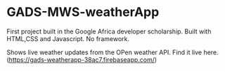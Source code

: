 # GADS-MWS-weatherApp
First project built in the Google Africa developer scholarship.
Built with HTML,CSS and Javascript. No framework.

Shows live weather updates from the OPen weather API.
Find it live here. (https://gads-weatherapp-38ac7.firebaseapp.com/)
